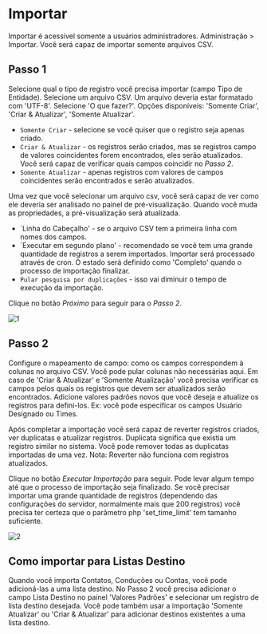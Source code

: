 # Importar

Importar é acessível somente a usuários administradores. Administração > Importar. Você será capaz de importar somente arquivos CSV.

## Passo 1

Selecione qual o tipo de registro você precisa importar (campo Tipo de Entidade).
Selecione um arquivo CSV. Um arquivo deveria estar formatado com 'UTF-8'.
Selecione 'O que fazer?'. Opções disponíveis: 'Somente Criar', 'Criar & Atualizar', 'Somente Atualizar'.

* `Somente Criar` - selecione se você quiser que o registro seja apenas criado.
* `Criar & Atualizar` - os registros serão criados, mas se registros campo de valores coincidentes forem encontrados, eles serão atualizados. Você será capaz de verificar quais campos coincidir no _Passo 2_.
* `Somente Atualizar` - apenas registros com valores de campos coincidentes serão encontrados e serão atualizados.

Uma vez que você selecionar um arquivo csv, você será capaz de ver como ele deveria ser analisado no painel de pré-visualização. Quando você muda as propriedades, a pré-visualização será atualizada. 

* `Linha do Cabeçalho' - se o arquivo CSV tem a primeira linha com nomes dos campos.
* `Executar em segundo plano' - recomendado se você tem uma grande quantidade de registros a serem importados. Importar será processado através de cron. O estado será definido como 'Completo' quando o processo de importação finalizar.
* `Pular pesquisa por duplicações` - isso vai diminuir o tempo de execução da importação. 

Clique no botão _Próximo_ para seguir para o _Passo 2_.

![1](../_static/images/administration/import/step-1.png)

## Passo 2

Configure o mapeamento de campo: como os campos correspondem à colunas no arquivo CSV. Você pode pular colunas não necessárias aqui.
Em caso de 'Criar & Atualizar' e 'Somente Atualização' você precisa verificar os campos pelos quais os registros que devem ser atualizados serão encontrados.
Adicione valores padrões novos que você deseja e atualize os registros para defini-los. Ex: você pode especificar os campos Usuário Designado ou Times.

Após completar a importação você será capaz de reverter registros criados, ver duplicatas e atualizar registros. Duplicata significa que existia um registro similar no sistema. Você pode remover todas as duplicatas importadas de uma vez. Nota: Reverter não funciona com registros atualizados.

Clique no botão _Executar Importação_ para seguir. Pode levar algum tempo até que o processo de importação seja finalizado. Se você precisar importar uma grande quantidade de registros (dependendo das configurações do servidor, normalmente mais que 200 registros) você precisa ter certeza que o parâmetro php 'set_time_limit' tem tamanho suficiente.

![2](../_static/images/administration/import/step-2.png)

## Como importar para Listas Destino

Quando você importa Contatos, Conduções ou Contas, você pode adicioná-las a uma lista destino. No Passo 2 você precisa adicionar o campo Lista Destino no painel 'Valores Padrões' e selecionar um registro de lista destino desejada. Você pode também usar a importação 'Somente Atualizar' ou 'Criar & Atualizar' para adicionar destinos existentes a uma lista destino.
